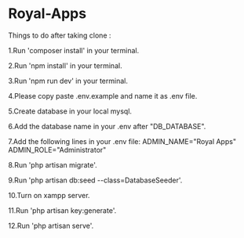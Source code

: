 # Royal-Apps

Things to do after taking clone :

1.Run 'composer install' in your terminal.

2.Run 'npm install' in your terminal.

3.Run 'npm run dev' in your terminal.

4.Please copy paste .env.example and name it as .env file.

5.Create database in your local mysql.

6.Add the database name in your .env after "DB_DATABASE".

7.Add the following lines in your .env file:
ADMIN_NAME="Royal Apps"
ADMIN_ROLE="Administrator"

8.Run 'php artisan migrate'.

9.Run 'php artisan db:seed --class=DatabaseSeeder'.

10.Turn on xampp server.

11.Run 'php artisan key:generate'.

12.Run 'php artisan serve'.
